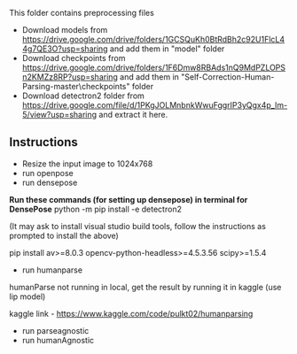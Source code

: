 This folder contains preprocessing files
- Download models from https://drive.google.com/drive/folders/1GCSQuKh0BtRdBh2c92U1FlcL44g7QE3O?usp=sharing and add them in "model" folder
- Download checkpoints from https://drive.google.com/drive/folders/1F6Dmw8RBAds1nQ9MdPZLOPSn2KMZz8RP?usp=sharing and add them in "Self-Correction-Human-Parsing-master\checkpoints" folder
- Download detectron2 folder from https://drive.google.com/file/d/1PKgJOLMnbnkWwuFggrIP3yQgx4p_Im-5/view?usp=sharing and extract it here.

## Instructions
- Resize the input image to 1024x768
- run openpose
- run densepose

**Run these commands (for setting up densepose) in terminal for DensePose**
python -m pip install -e detectron2

(It may ask to install visual studio build tools, follow the instructions as prompted to install the above)

pip install av>=8.0.3 opencv-python-headless>=4.5.3.56 scipy>=1.5.4 
- run humanparse

humanParse not running in local, get the result by running it in kaggle (use lip model)

kaggle link - https://www.kaggle.com/code/pulkt02/humanparsing
- run parseagnostic
- run humanAgnostic
